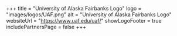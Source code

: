 +++
title = "University of Alaska Fairbanks Logo"
logo = "images/logos/UAF.png"
alt = "University of Alaska Fairbanks Logo"
websiteUrl = "https://www.uaf.edu/uaf/"
showLogoFooter = true
includePartnersPage = false
+++
